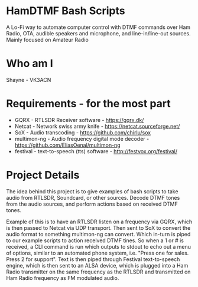 # HamDTMF Bash Scripts
A Lo-Fi way to automate computer control with DTMF commands over Ham Radio, OTA, audible speakers and microphone, and line-in/line-out sources. Mainly focused on Amateur Radio

# Who am I
Shayne - VK3ACN

# Requirements - for the most part

- GQRX - RTLSDR Receiver software - https://gqrx.dk/
- Netcat - Network swiss army knife - https://netcat.sourceforge.net/
- SoX - Audio transcoding - https://github.com/chirlu/sox
- multimon-ng - Audio frequency digital mode decoder - https://github.com/EliasOenal/multimon-ng
- festival - text-to-speech (tts) software - http://festvox.org/festival/

# Project Details

The idea behind this project is to give examples of bash scripts to take audio from RTLSDR, Soundcard, or other sources. Decode DTMF tones from the audio sources, and perform actions based on received DTMF tones. 

Example of this is to have an RTLSDR listen on a frequency via GQRX, which is then passed to Netcat via UDP transport. Then sent to SoX to convert the audio format to something multimon-ng can convert. Which in-turn is piped to our example scripts to action received DTMF tines. So when a 1 or # is received, a CLI command is run which outputs to stdout to echo out a menu of options, similar to an automated phone system, i.e. "Press one for sales. Press 2 for support". Text is then piped through Festival text-to-speech engine, which is then sent to an ALSA device, which is plugged into a Ham Radio transmitter on the same frequency as the RTLSDR and transmitted on Ham Radio frequency as FM modulated audio.

